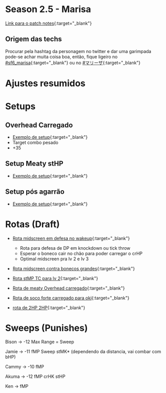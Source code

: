 # Season 2.5 - Marisa
[Link para o patch notes](https://www.streetfighter.com/6/buckler/battle_change/20241202/marisa){:target="_blank"}

## Origem das techs

Procurar pela hashtag da personagem no twitter e dar uma garimpada pode-se achar muita coisa boa, então, fique ligeiro no [#sf6_marisa](https://x.com/search?q=%23sf6_marisa&src=recent_search_click&f=live){:target="_blank"} ou no [#マリーザ](https://x.com/search?q=%23マリーザ&src=recent_search_click&f=live){:target="_blank"}

# Ajustes resumidos



# Setups
## Overhead Carregado
- [Exemplo de setup](https://x.com/DillonR93/status/1863702541512609933){:target="_blank"}
- Target combo pesado
- +35

## Setup Meaty stHP
- [Exemplo de setup](https://x.com/streambeison/status/1863472823051915271){:target="_blank"}

## Setup pós agarrão
- [Exemplo de setup](https://x.com/streambeison/status/1863448021276791161){:target="_blank"}

# Rotas (Draft)

- [Rota midscreen em defesa no wakeup](https://x.com/agoaniki/status/1863679270800986545){:target="_blank"}
  - Rota para defesa de DP em knockdown ou tick throw
  - Esperar o boneco cair no chão para poder carregar o crHP
  - Optimal midscreen pra lv 2 e lv 3

- [Rota midscreen contra bonecos grandes](https://x.com/agoaniki/status/1863730297864589715){:target="_blank"}

- [Rota stMP TC para lv 2](https://x.com/Tucker_2513/status/1863638508247961966){:target="_blank"}

- [Rota de meaty Overhead carregado](https://x.com/OneDayOutFGC/status/1863634785123406173){:target="_blank"}

- [Rota de soco forte carregado para oki](https://x.com/agoaniki/status/1863500836976160825){:target="_blank"}

- [rota de 2HP 2HP](https://x.com/g_kujo/status/1863687528504840420){:target="_blank"}

# Sweeps (Punishes)

Bison -> -12
	Max Range = Sweep

Jamie -> -11
	fMP
	Sweep
	stMK* (dependendo da distancia, vai combar com bHP)

Cammy -> -10
	fMP

Akuma -> -12
	fMP
	crHK
	stHP

Ken -> fMP